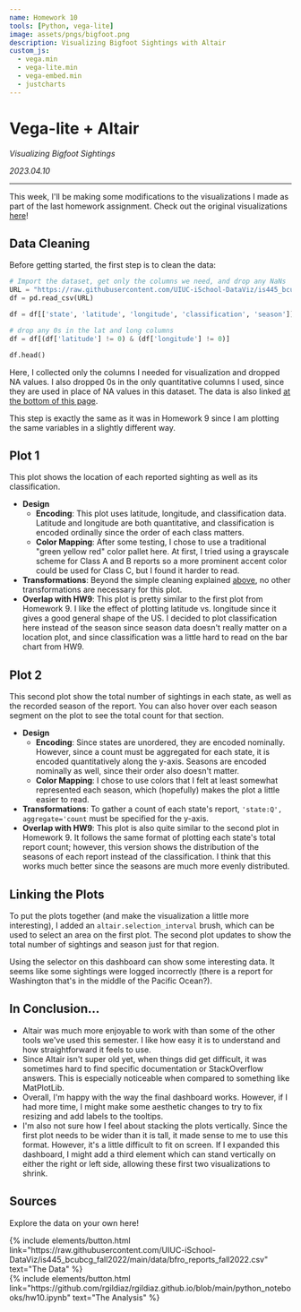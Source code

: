 ```yaml
---
name: Homework 10
tools: [Python, vega-lite]
image: assets/pngs/bigfoot.png
description: Visualizing Bigfoot Sightings with Altair
custom_js:
  - vega.min
  - vega-lite.min
  - vega-embed.min
  - justcharts
---
```


# Vega-lite + Altair

_Visualizing Bigfoot Sightings_

_2023.04.10_

---

This week, I'll be making some modifications to the visualizations I made as part of the last homework assignment. Check out the original visualizations [here](https://starboard.gg/nb/nzlt018)!

## Data Cleaning

Before getting started, the first step is to clean the data:

```py
# Import the dataset, get only the columns we need, and drop any NaNs
URL = "https://raw.githubusercontent.com/UIUC-iSchool-DataViz/is445_bcubcg_fall2022/main/data/bfro_reports_fall2022.csv"
df = pd.read_csv(URL)

df = df[['state', 'latitude', 'longitude', 'classification', 'season']].dropna()

# drop any 0s in the lat and long columns
df = df[(df['latitude'] != 0) & (df['longitude'] != 0)]

df.head()
```

Here, I collected only the columns I needed for visualization and dropped NA values. I also dropped 0s in the only quantitative columns I used, since they are used in place of NA values in this dataset. The data is also linked [at the bottom of this page](#sources).

This step is exactly the same as it was in Homework 9 since I am plotting the same variables in a slightly different way.

## Plot 1

This plot shows the location of each reported sighting as well as its classification.

<vegachart schema-url="{{ site.baseurl }}/assets/json/w10_chart1.json" style="width: 100%"></vegachart>

- **Design**
  - **Encoding**: This plot uses latitude, longitude, and classification data. Latitude and longitude are both quantitative, and classification is encoded ordinally since the order of each class matters.
  - **Color Mapping**: After some testing, I chose to use a traditional "green yellow red" color pallet here. At first, I tried using a grayscale scheme for Class A and B reports so a more prominent accent color could be used for Class C, but I found it harder to read.
- **Transformations**: Beyond the simple cleaning explained [above](#data-cleaning), no other transformations are necessary for this plot.
- **Overlap with HW9**: This plot is pretty similar to the first plot from Homework 9. I like the effect of plotting latitude vs. longitude since it gives a good general shape of the US. I decided to plot classification here instead of the season since season data doesn't really matter on a location plot, and since classification was a little hard to read on the bar chart from HW9.


## Plot 2

This second plot show the total number of sightings in each state, as well as the recorded season of the report. You can also hover over each season segment on the plot to see the total count for that section.

<vegachart schema-url="{{ site.baseurl }}/assets/json/w10_chart2.json" style="width: 100%"></vegachart>

- **Design**
  - **Encoding**: Since states are unordered, they are encoded nominally. However, since a count must be aggregated for each state, it is encoded quantitatively along the y-axis. Seasons are encoded nominally as well, since their order also doesn't matter.
  - **Color Mapping**: I chose to use colors that I felt at least somewhat represented each season, which (hopefully) makes the plot a little easier to read.
- **Transformations**: To gather a count of each state's report, `'state:Q', aggregate='count` must be specified for the y-axis. 
- **Overlap with HW9**: This plot is also quite similar to the second plot in Homework 9. It follows the same format of plotting each state's total report count; however, this version shows the distribution of the seasons of each report instead of the classification. I think that this works much better since the seasons are much more evenly distributed.

## Linking the Plots

To put the plots together (and make the visualization a little more interesting), I added an `altair.selection_interval` brush, which can be used to select an area on the first plot. The second plot updates to show the total number of sightings and season just for that region.

<vegachart schema-url="{{ site.baseurl }}/assets/json/w10_dashboard.json" style="width: 100%"></vegachart>

Using the selector on this dashboard can show some interesting data. It seems like some sightings were logged incorrectly (there is a report for Washington that's in the middle of the Pacific Ocean?).

## In Conclusion...

- Altair was much more enjoyable to work with than some of the other tools we've used this semester. I like how easy it is to understand and how straightforward it feels to use.
- Since Altair isn't super old yet, when things did get difficult, it was sometimes hard to find specific documentation or StackOverflow answers. This is especially noticeable when compared to something like MatPlotLib.
- Overall, I'm happy with the way the final dashboard works. However, if I had more time, I might make some aesthetic changes to try to fix resizing and add labels to the tooltips. 
- I'm also not sure how I feel about stacking the plots vertically. Since the first plot needs to be wider than it is tall, it made sense to me to use this format. However, it's a little difficult to fit on screen. If I expanded this dashboard, I might add a third element which can stand vertically on either the right or left side, allowing these first two visualizations to shrink.

<!-- these are written in a combo of html and liquid -->

## Sources

Explore the data on your own here!

<div class="left">
{% include elements/button.html link="https://raw.githubusercontent.com/UIUC-iSchool-DataViz/is445_bcubcg_fall2022/main/data/bfro_reports_fall2022.csv" text="The Data" %}
</div>

<div class="right">
{% include elements/button.html link="https://github.com/rgildiaz/rgildiaz.github.io/blob/main/python_notebooks/hw10.ipynb" text="The Analysis" %}
</div>
